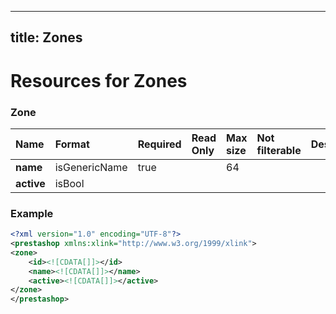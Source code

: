 
---
title: Zones
---

# Resources for Zones


### Zone

|    Name    |    Format     | Required | Read Only | Max size | Not filterable | Description |
| :--------- | :------------ | :------- | :-------- | :------- | :------------- | :---------- |
| **name**   | isGenericName | true     |           | 64       |                |             |
| **active** | isBool        |          |           |          |                |             |


### Example

```xml
<?xml version="1.0" encoding="UTF-8"?>
<prestashop xmlns:xlink="http://www.w3.org/1999/xlink">
<zone>
	<id><![CDATA[]]></id>
	<name><![CDATA[]]></name>
	<active><![CDATA[]]></active>
</zone>
</prestashop>

```

